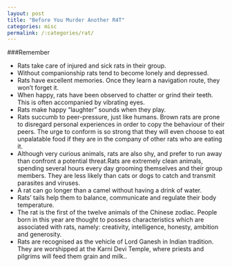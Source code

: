 ```yaml
---
layout: post
title: "Before You Murder Another R4T"
categories: misc
permalink: /:categories/rat/
---
```



###Remember

* Rats take care of injured and sick rats in their group.
* Without companionship rats tend to become lonely and depressed.
* Rats have excellent memories. Once they learn a navigation route, they won’t forget it.
* When happy, rats have been observed to chatter or grind their teeth. This is often accompanied by vibrating eyes.
* Rats make happy “laughter” sounds when they play.
* Rats succumb to peer-pressure, just like humans. Brown rats are prone to disregard personal experiences in order to copy the behaviour of their peers. The urge to conform is so strong that they will even choose to eat unpalatable food if they are in the company of other rats who are eating it.
* Although very curious animals, rats are also shy, and prefer to run away than confront a potential threat.Rats are extremely clean animals, spending several hours every day grooming themselves and their group members. They are less likely than cats or dogs to catch and transmit parasites and viruses.
* A rat can go longer than a camel without having a drink of water.
* Rats’ tails help them to balance, communicate and regulate their body temperature.
* The rat is the first of the twelve animals of the Chinese zodiac. People born in this year are thought to possess characteristics which are associated with rats, namely: creativity, intelligence, honesty, ambition and generosity.
* Rats are recognised as the vehicle of Lord Ganesh in Indian tradition. They are worshipped at the Karni Devi Temple, where priests and pilgrims will feed them grain and milk..
